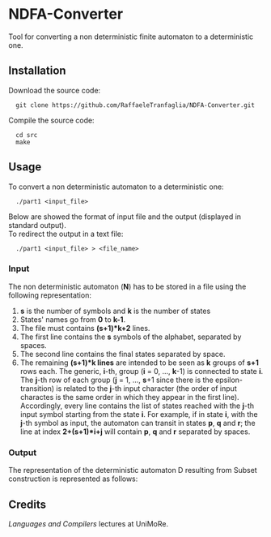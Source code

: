 # NDFA-Converter
Tool for converting a non deterministic finite automaton to a deterministic one.

## Installation
Download the source code:  
```
  git clone https://github.com/RaffaeleTranfaglia/NDFA-Converter.git
```
Compile the source code:  
```
  cd src
  make
```

## Usage
To convert a non deterministic automaton to a deterministic one:
```
  ./part1 <input_file>
```
Below are showed the format of input file and the output (displayed in standard output).  
To redirect the output in a text file:  
```
  ./part1 <input_file> > <file_name>
```

### Input
The non deterministic automaton (**N**) has to be stored in a file using the following representation:
1. **s** is the number of symbols and **k** is the number of states
2. States' names go from **0** to **k-1**.
3. The file must contains **(s+1)\*k+2** lines.
4. The first line contains the **s** symbols of the alphabet, separated by spaces.
5. The second line contains the final states separated by space.
6. The remaining **(s+1)\*k lines** are intended to be seen as **k** groups of **s+1** rows each. The generic, **i**-th, group (**i** = 0, ..., **k**-1) is connected to state **i**. The **j**-th row of each group (**j** = 1, ..., **s**+1 since there is the epsilon-transition) is related to the **j**-th input character (the order of input charactes is the same order in which they appear in the first line). Accordingly, every line contains the list of states reached with the **j**-th input symbol starting from the state **i**. For example, if in state **i**, with the **j**-th symbol as input, the automaton can transit in states **p**, **q** and **r**; the line at index **2+(s+1)\*i+j** will contain **p**, **q** and **r** separated by spaces.

### Output
The representation of the deterministic automaton D resulting from Subset construction is represented as follows:

## Credits
_Languages and Compilers_ lectures at UniMoRe.
